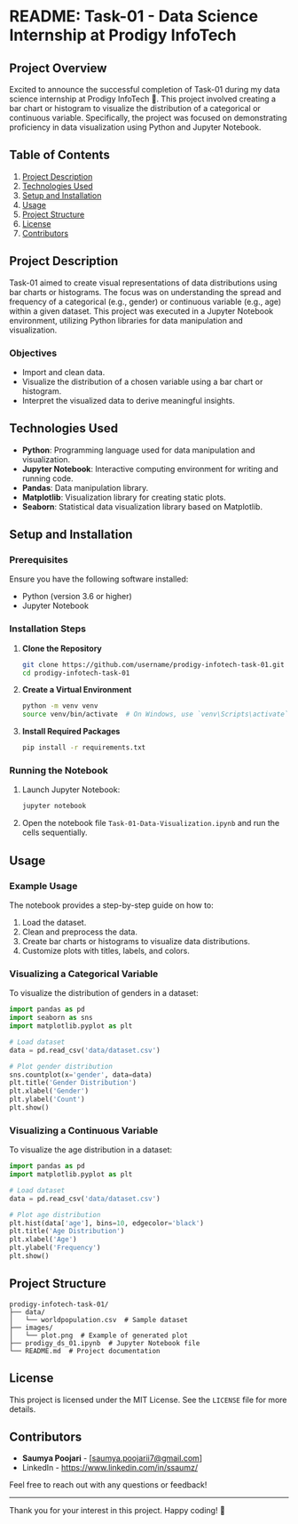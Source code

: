# README: Task-01 - Data Science Internship at Prodigy InfoTech

## Project Overview

Excited to announce the successful completion of Task-01 during my data science internship at Prodigy InfoTech 🚀. This project involved creating a bar chart or histogram to visualize the distribution of a categorical or continuous variable. Specifically, the project was focused on demonstrating proficiency in data visualization using Python and Jupyter Notebook.

## Table of Contents

1. [Project Description](#project-description)
2. [Technologies Used](#technologies-used)
3. [Setup and Installation](#setup-and-installation)
4. [Usage](#usage)
5. [Project Structure](#project-structure)
6. [License](#license)
7. [Contributors](#contributors)

## Project Description

Task-01 aimed to create visual representations of data distributions using bar charts or histograms. The focus was on understanding the spread and frequency of a categorical (e.g., gender) or continuous variable (e.g., age) within a given dataset. This project was executed in a Jupyter Notebook environment, utilizing Python libraries for data manipulation and visualization.

### Objectives

- Import and clean data.
- Visualize the distribution of a chosen variable using a bar chart or histogram.
- Interpret the visualized data to derive meaningful insights.

## Technologies Used

- **Python**: Programming language used for data manipulation and visualization.
- **Jupyter Notebook**: Interactive computing environment for writing and running code.
- **Pandas**: Data manipulation library.
- **Matplotlib**: Visualization library for creating static plots.
- **Seaborn**: Statistical data visualization library based on Matplotlib.

## Setup and Installation

### Prerequisites

Ensure you have the following software installed:

- Python (version 3.6 or higher)
- Jupyter Notebook

### Installation Steps

1. **Clone the Repository**

   ```bash
   git clone https://github.com/username/prodigy-infotech-task-01.git
   cd prodigy-infotech-task-01
   ```

2. **Create a Virtual Environment**

   ```bash
   python -m venv venv
   source venv/bin/activate  # On Windows, use `venv\Scripts\activate`
   ```

3. **Install Required Packages**

   ```bash
   pip install -r requirements.txt
   ```

### Running the Notebook

1. Launch Jupyter Notebook:

   ```bash
   jupyter notebook
   ```

2. Open the notebook file `Task-01-Data-Visualization.ipynb` and run the cells sequentially.

## Usage

### Example Usage

The notebook provides a step-by-step guide on how to:

1. Load the dataset.
2. Clean and preprocess the data.
3. Create bar charts or histograms to visualize data distributions.
4. Customize plots with titles, labels, and colors.

### Visualizing a Categorical Variable

To visualize the distribution of genders in a dataset:

```python
import pandas as pd
import seaborn as sns
import matplotlib.pyplot as plt

# Load dataset
data = pd.read_csv('data/dataset.csv')

# Plot gender distribution
sns.countplot(x='gender', data=data)
plt.title('Gender Distribution')
plt.xlabel('Gender')
plt.ylabel('Count')
plt.show()
```

### Visualizing a Continuous Variable

To visualize the age distribution in a dataset:

```python
import pandas as pd
import matplotlib.pyplot as plt

# Load dataset
data = pd.read_csv('data/dataset.csv')

# Plot age distribution
plt.hist(data['age'], bins=10, edgecolor='black')
plt.title('Age Distribution')
plt.xlabel('Age')
plt.ylabel('Frequency')
plt.show()
```

## Project Structure

```
prodigy-infotech-task-01/
├── data/
│   └── worldpopulation.csv  # Sample dataset
├── images/
│   └── plot.png  # Example of generated plot
├── prodigy_ds_01.ipynb  # Jupyter Notebook file
└── README.md  # Project documentation
```

## License

This project is licensed under the MIT License. See the `LICENSE` file for more details.

## Contributors

- **Saumya Poojari** - [saumya.poojarii7@gmail.com]
- LinkedIn - https://www.linkedin.com/in/ssaumz/

Feel free to reach out with any questions or feedback!

---

Thank you for your interest in this project. Happy coding! 🚀
